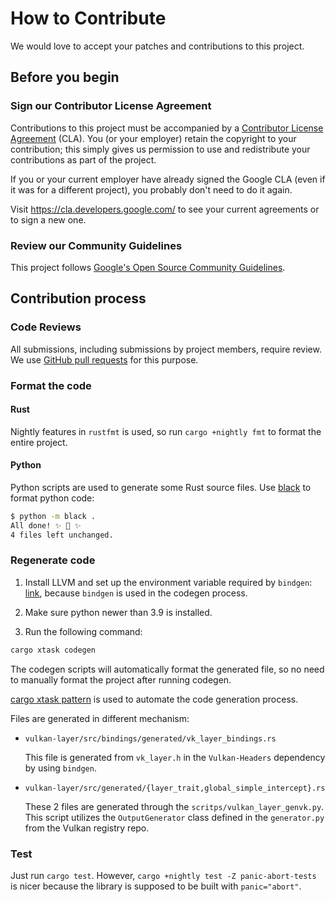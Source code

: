# How to Contribute

We would love to accept your patches and contributions to this project.

## Before you begin

### Sign our Contributor License Agreement

Contributions to this project must be accompanied by a
[Contributor License Agreement](https://cla.developers.google.com/about) (CLA).
You (or your employer) retain the copyright to your contribution; this simply
gives us permission to use and redistribute your contributions as part of the
project.

If you or your current employer have already signed the Google CLA (even if it
was for a different project), you probably don't need to do it again.

Visit <https://cla.developers.google.com/> to see your current agreements or to
sign a new one.

### Review our Community Guidelines

This project follows [Google's Open Source Community
Guidelines](https://opensource.google/conduct/).

## Contribution process

### Code Reviews

All submissions, including submissions by project members, require review. We
use [GitHub pull requests](https://docs.github.com/articles/about-pull-requests)
for this purpose.

### Format the code

#### Rust

Nightly features in `rustfmt` is used, so run `cargo +nightly fmt` to format the entire project.

#### Python

Python scripts are used to generate some Rust source files. Use [black](https://black.readthedocs.io/en/stable) to format python code:

```bash
$ python -m black .
All done! ✨ 🍰 ✨
4 files left unchanged.
```

### Regenerate code

1. Install LLVM and set up the environment variable required by `bindgen`: [link](https://rust-lang.github.io/rust-bindgen/requirements.html), because `bindgen` is used in the codegen process.

2. Make sure python newer than 3.9 is installed.

3. Run the following command:

```bash
cargo xtask codegen
```

The codegen scripts will automatically format the generated file, so no need to manually format the project after running codegen.

[cargo xtask pattern](https://github.com/matklad/cargo-xtask) is used to automate the code generation process.

Files are generated in different mechanism:

* `vulkan-layer/src/bindings/generated/vk_layer_bindings.rs`

  This file is generated from `vk_layer.h` in the `Vulkan-Headers` dependency by using `bindgen`.

* `vulkan-layer/src/generated/{layer_trait,global_simple_intercept}.rs`

  These 2 files are generated through the `scritps/vulkan_layer_genvk.py`. This script utilizes the `OutputGenerator` class defined in the `generator.py` from the Vulkan registry repo.

### Test

Just run `cargo test`. However, `cargo +nightly test -Z panic-abort-tests` is nicer because the library is supposed to be built with `panic="abort"`.